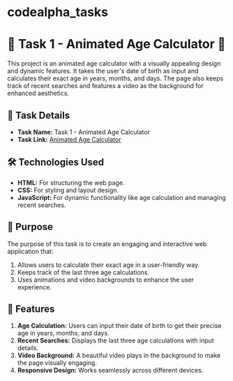 # codealpha_tasks

# 🎉 Task 1 - Animated Age Calculator 🎂

This project is an animated age calculator with a visually appealing design and dynamic features. It takes the user's date of birth as input and calculates their exact age in years, months, and days. The page also keeps track of recent searches and features a video as the background for enhanced aesthetics.

## 🔗 Task Details
- **Task Name:** Task 1 - Animated Age Calculator
- **Task Link:** [Animated Age Calculator](https://dhruvsingh-1.github.io/codealpha_tasks/)

## 🛠️ Technologies Used
- **HTML:** For structuring the web page.
- **CSS:** For styling and layout design.
- **JavaScript:** For dynamic functionality like age calculation and managing recent searches.

## 🎯 Purpose
The purpose of this task is to create an engaging and interactive web application that:
1. Allows users to calculate their exact age in a user-friendly way.
2. Keeps track of the last three age calculations.
3. Uses animations and video backgrounds to enhance the user experience.


## 🚀 Features
1. **Age Calculation:** Users can input their date of birth to get their precise age in years, months, and days.
2. **Recent Searches:** Displays the last three age calculations with input details.
3. **Video Background:** A beautiful video plays in the background to make the page visually engaging.
4. **Responsive Design:** Works seamlessly across different devices.




